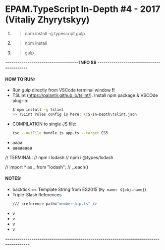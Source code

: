 # EPAM.TypeScript In-Depth #4 - 2017 (Vitaliy Zhyrytskyy)

1. > npm install -g typescript gulp
2. > npm install
3. > gulp


**------------------------------------ INFO SS  ------------------------------------------**
#### HOW TO RUN:
  - Run _gulp_ directly from VSCode terminal window **!!**
  - TSLint (https://palantir.github.io/tslint/). Install npm package & VSCOde plug-in:
    ```sh
    $ npm install -g tslint
    >> TSLint rules config is here: \TS-In-Depth\tslint.json
    ```
  - COMPILATION to single JS file:
    ```sh
    tsc --outFile bundle.js app.ts --target ES5
    ```
  - aaaa
  - aaaaaaaa

// TERMINAL:
//     npm i lodash
//     npm i @types/lodash

// import * as _ from "lodash";
// _.each()


#### NOTES:
- backtick == Template String from ES2015 (`My name: ${obj.name}`)
- Triple-Slash References
    ```sh
    /// <reference path="membership.ts" />
    ```
- v
- v
- v
- v

**----------------------------------------------------------------------------------------**
